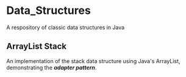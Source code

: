 Data_Structures
===============

A respository of classic data structures in Java

## ArrayList Stack

An implementation of the stack data structure using Java's ArrayList, demonstrating the _**adapter pattern**_.
